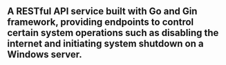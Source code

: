 ## A RESTful API service built with Go and Gin framework, providing endpoints to control certain system operations such as disabling the internet and initiating system shutdown on a Windows server.